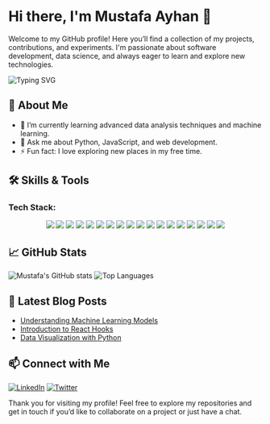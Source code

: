 # Hi there, I'm Mustafa Ayhan 👋

Welcome to my GitHub profile! Here you’ll find a collection of my projects, contributions, and experiments. I'm passionate about software development, data science, and always eager to learn and explore new technologies.

![Typing SVG](https://readme-typing-svg.herokuapp.com?color=36BCF7&lines=Software+Developer;Open-Source+Contributor;Always+Learning+New+Technologies)

## 🚀 About Me

- 🌱 I’m currently learning advanced data analysis techniques and machine learning.
- 💬 Ask me about Python, JavaScript, and web development.
- ⚡ Fun fact: I love exploring new places in my free time.

## 🛠️ Skills & Tools

### Tech Stack:

<div align="center">
  <img src="https://img.shields.io/badge/-HTML5-E34F26?style=flat&logo=html5&logoColor=white" />
  <img src="https://img.shields.io/badge/-CSS3-1572B6?style=flat&logo=css3&logoColor=white" />
  <img src="https://img.shields.io/badge/-C%23-239120?style=flat&logo=c-sharp&logoColor=white" />
  <img src="https://img.shields.io/badge/-C%2B%2B-00599C?style=flat&logo=c%2B%2B&logoColor=white" />
  <img src="https://img.shields.io/badge/-TailwindCSS-38B2AC?style=flat&logo=tailwind-css&logoColor=white" />
  <img src="https://img.shields.io/badge/-PHP-777BB4?style=flat&logo=php&logoColor=white" />
  <img src="https://img.shields.io/badge/-JavaScript-F7DF1E?style=flat&logo=javascript&logoColor=black" />
  <img src="https://img.shields.io/badge/-Laravel-FF2D20?style=flat&logo=laravel&logoColor=white" />
  <img src="https://img.shields.io/badge/-Angular-DD0031?style=flat&logo=angular&logoColor=white" />
  <img src="https://img.shields.io/badge/-React-61DAFB?style=flat&logo=react&logoColor=black" />
  <img src="https://img.shields.io/badge/-P5.js-ED225D?style=flat&logo=p5.js&logoColor=white" />
  <img src="https://img.shields.io/badge/-Electron-47848F?style=flat&logo=electron&logoColor=white" />
  <img src="https://img.shields.io/badge/-WordPress-21759B?style=flat&logo=wordpress&logoColor=white" />
  <img src="https://img.shields.io/badge/-Vercel-000000?style=flat&logo=vercel&logoColor=white" />
  <img src="https://img.shields.io/badge/-Apache-D22128?style=flat&logo=apache&logoColor=white" />
  <img src="https://img.shields.io/badge/-SQLite-003B57?style=flat&logo=sqlite&logoColor=white" />
  <img src="https://img.shields.io/badge/-MongoDB-47A248?style=flat&logo=mongodb&logoColor=white" />
  <img src="https://img.shields.io/badge/-MySQL-4479A1?style=flat&logo=mysql&logoColor=white" />
</div>

## 📈 GitHub Stats

![Mustafa's GitHub stats](https://github-readme-stats.vercel.app/api?username=88871&show_icons=true&theme=radical)
![Top Languages](https://github-readme-stats.vercel.app/api/top-langs/?username=88871&layout=compact&theme=radical)

## 📝 Latest Blog Posts

<!-- BLOG-POST-LIST:START -->
- [Understanding Machine Learning Models](https://yourblog.com/understanding-ml-models)
- [Introduction to React Hooks](https://yourblog.com/intro-to-react-hooks)
- [Data Visualization with Python](https://yourblog.com/data-viz-python)
<!-- BLOG-POST-LIST:END -->

## 📫 Connect with Me

[![LinkedIn](https://img.shields.io/badge/-LinkedIn-blue?style=flat&logo=Linkedin&logoColor=white)](https://linkedin.com/in/mustafa-ayhan-88871)
[![Twitter](https://img.shields.io/badge/-Twitter-blue?style=flat&logo=Twitter&logoColor=white)](https://twitter.com/yourhandle)


Thank you for visiting my profile! Feel free to explore my repositories and get in touch if you’d like to collaborate on a project or just have a chat.
